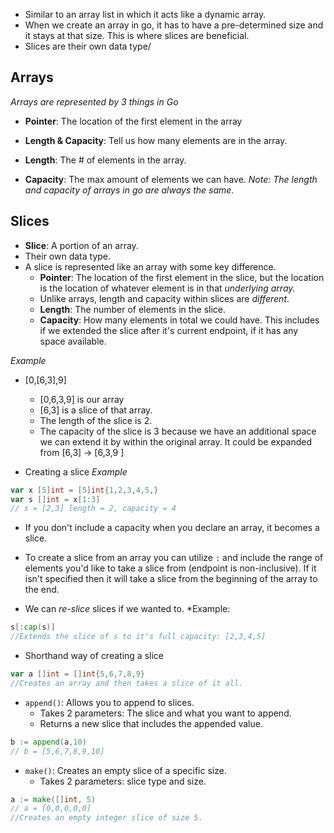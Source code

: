 - Similar to an array list in which it acts like a dynamic array. 
- When we create an array in go, it has to have a pre-determined size and it stays at that size. This is where slices are beneficial. 
- Slices are their own data type/

## Arrays 
*Arrays are represented by 3 things in Go*
- **Pointer**: The location of the first element in the array
- **Length & Capacity**: Tell us how many elements are in the array. 

- **Length**: The # of elements in the array.
- **Capacity**: The max amount of elements we can have.
*Note: The length and capacity of arrays in go are always the same.*

## Slices
- **Slice**: A portion of an array.
- Their own data type. 
- A slice is represented like an array with some key difference. 
	- **Pointer**: The location of the first element in the slice, but the location is the location of whatever element is in that *underlying array.*
	- Unlike arrays, length and capacity within slices are *different*. 
	- **Length**: The number of elements in the slice. 
	- **Capacity**: How many elements in total we could have. This includes if we extended the slice after it's current endpoint, if it has any space available. 

*Example*
- [0,[6,3],9]
	- [0,6,3,9] is our array 
	- [6,3] is a slice of that array.
	- The length of the slice is 2. 
	- The capacity of the slice is 3 because we have an additional space we can extend it by within the original array. It could be expanded from [6,3] -> [6,3,9 ]  

- Creating a slice 
*Example*
```go 
var x [5]int = [5]int{1,2,3,4,5,}
var s []int = x[1:3]
// s = [2,3] length = 2, capacity = 4
```
- If you don't include a capacity when you declare an array, it becomes a slice. 
- To create a slice from an array you can utilize `:` and include the range of elements you'd like to take a slice from (endpoint is non-inclusive). If it isn't specified then it will take a slice from the beginning of the array to the end. 

- We can *re-slice* slices if we wanted to.
*Example: 
```go
s[:cap(s)]
//Extends the slice of s to it's full capacity: [2,3,4,5]
```


- Shorthand way of creating a slice
```go 
var a []int = []int{5,6,7,8,9}
//Creates an array and then takes a slice of it all. 
```
- `append()`: Allows you to append to slices.
	- Takes 2 parameters: The slice and what you want to append. 
	- Returns a new slice that includes the appended value. 
```go 
b := append(a,10)
// b = [5,6,7,8,9,10]
```
- `make()`: Creates an empty slice of a specific size. 
	- Takes 2 parameters: slice type and size. 
```go 
a := make([]int, 5)
// a = [0,0,0,0,0]
//Creates an empty integer slice of size 5. 
```